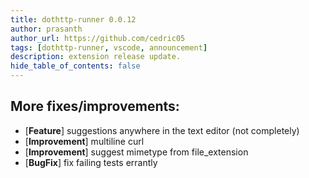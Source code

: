 ```yaml
---
title: dothttp-runner 0.0.12
author: prasanth
author_url: https://github.com/cedric05
tags: [dothttp-runner, vscode, announcement]
description: extension release update.
hide_table_of_contents: false
---
```


## More fixes/improvements:

- [**Feature**] suggestions anywhere in the text editor (not completely)
- [**Improvement**] multiline curl
- [**Improvement**] suggest mimetype from file_extension
- [**BugFix**] fix failing tests errantly
